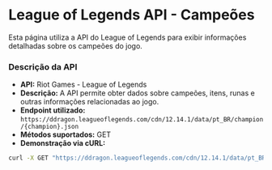 # League of Legends API - Campeões

Esta página utiliza a API do League of Legends para exibir informações detalhadas sobre os campeões do jogo.

### Descrição da API

- **API:** Riot Games - League of Legends
- **Descrição:** A API permite obter dados sobre campeões, itens, runas e outras informações relacionadas ao jogo.
- **Endpoint utilizado:** `https://ddragon.leagueoflegends.com/cdn/12.14.1/data/pt_BR/champion/{champion}.json`
- **Métodos suportados:** GET
- **Demonstração via cURL:**

```bash
curl -X GET "https://ddragon.leagueoflegends.com/cdn/12.14.1/data/pt_BR/champion/Ahri.json"
```

